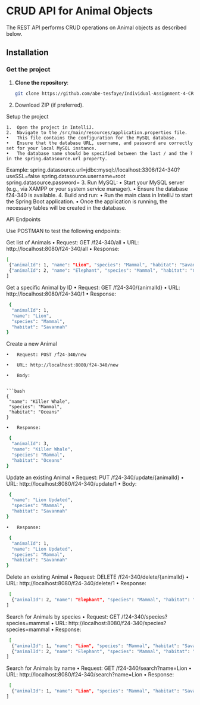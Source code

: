 # CRUD API for Animal Objects

The REST API performs CRUD operations on Animal objects as described below.

## Installation

### Get the project

1. **Clone the repository**:
   ```bash
   git clone https://github.com/abe-tesfaye/Individual-Assignment-4-CRUD-API.git

2.	Download ZIP (if preferred).

Setup the project

	1.	Open the project in IntelliJ.
	2.	Navigate to the /src/main/resources/application.properties file.
	•	This file contains the configuration for the MySQL database.
	•	Ensure that the database URL, username, and password are correctly set for your local MySQL instance.
	•	The database name should be specified between the last / and the ? in the spring.datasource.url property.
Example:
spring.datasource.url=jdbc:mysql://localhost:3306/f24-340?useSSL=false
spring.datasource.username=root
spring.datasource.password=
3.	Run MySQL:
	•	Start your MySQL server (e.g., via XAMPP or your system service manager).
	•	Ensure the database f24-340 is available.
	4.	Build and run:
	•	Run the main class in IntelliJ to start the Spring Boot application.
	•	Once the application is running, the necessary tables will be created in the database.

API Endpoints

Use POSTMAN to test the following endpoints:

Get list of Animals
	•	Request: GET /f24-340/all
	•	URL: http://localhost:8080/f24-340/all
	•	Response:
 ```bash
 [
  {"animalId": 1, "name": "Lion", "species": "Mammal", "habitat": "Savannah"},
  {"animalId": 2, "name": "Elephant", "species": "Mammal", "habitat": "Grasslands"}
]
```
Get a specific Animal by ID
	•	Request: GET /f24-340/{animalId}
	•	URL: http://localhost:8080/f24-340/1
	•	Response:
```bash
 {
  "animalId": 1,
  "name": "Lion",
  "species": "Mammal",
  "habitat": "Savannah"
}
```
Create a new Animal


	•	Request: POST /f24-340/new
 
	•	URL: http://localhost:8080/f24-340/new
 
	•	Body:
 ```

 ```bash
 {
  "name": "Killer Whale",
  "species": "Mammal",
  "habitat": "Oceans"
}
```

	•	Response:
 
```bash
 {
  "animalId": 3,
  "name": "Killer Whale",
  "species": "Mammal",
  "habitat": "Oceans"
}
```
Update an existing Animal
	•	Request: PUT /f24-340/update/{animalId}
	•	URL: http://localhost:8080/f24-340/update/1
	•	Body:
```bash
 {
  "name": "Lion Updated",
  "species": "Mammal",
  "habitat": "Savannah"
}
```
	•	Response:
```bash
 {
  "animalId": 1,
  "name": "Lion Updated",
  "species": "Mammal",
  "habitat": "Savannah"
}
```
Delete an existing Animal
	•	Request: DELETE /f24-340/delete/{animalId}
	•	URL: http://localhost:8080/f24-340/delete/1
	•	Response:
```bash
 [
  {"animalId": 2, "name": "Elephant", "species": "Mammal", "habitat": "Grasslands"}
]
```
Search for Animals by species
	•	Request: GET /f24-340/species?species=mammal
	•	URL: http://localhost:8080/f24-340/species?species=mammal
	•	Response:
```bash
 [
  {"animalId": 1, "name": "Lion", "species": "Mammal", "habitat": "Savannah"},
  {"animalId": 2, "name": "Elephant", "species": "Mammal", "habitat": "Grasslands"}
]
```
Search for Animals by name
	•	Request: GET /f24-340/search?name=Lion
	•	URL: http://localhost:8080/f24-340/search?name=Lion
	•	Response:
```bash
 [
  {"animalId": 1, "name": "Lion", "species": "Mammal", "habitat": "Savannah"}
]
```
